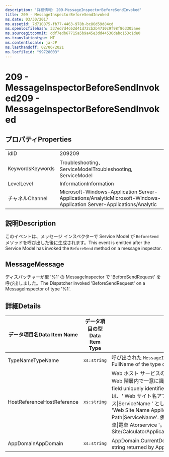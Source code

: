 ```yaml
---
description: '詳細情報: 209-MessageInspectorBeforeSendInvoked'
title: 209 - MessageInspectorBeforeSendInvoked
ms.date: 03/30/2017
ms.assetid: 7d710875-fb77-4463-978b-bc86d59d84cd
ms.openlocfilehash: 337ed7d4c62d41d72cb2b4710c9f98f863305aee
ms.sourcegitcommit: ddf7edb67715a5b9a45e3dd44536dabc153c1de0
ms.translationtype: MT
ms.contentlocale: ja-JP
ms.lasthandoff: 02/06/2021
ms.locfileid: "99728003"
---
```

# <a name="209---messageinspectorbeforesendinvoked"></a><span data-ttu-id="90f55-103">209 - MessageInspectorBeforeSendInvoked</span><span class="sxs-lookup"><span data-stu-id="90f55-103">209 - MessageInspectorBeforeSendInvoked</span></span>

## <a name="properties"></a><span data-ttu-id="90f55-104">プロパティ</span><span class="sxs-lookup"><span data-stu-id="90f55-104">Properties</span></span>  
  
|||  
|-|-|  
|<span data-ttu-id="90f55-105">id</span><span class="sxs-lookup"><span data-stu-id="90f55-105">ID</span></span>|<span data-ttu-id="90f55-106">209</span><span class="sxs-lookup"><span data-stu-id="90f55-106">209</span></span>|  
|<span data-ttu-id="90f55-107">Keywords</span><span class="sxs-lookup"><span data-stu-id="90f55-107">Keywords</span></span>|<span data-ttu-id="90f55-108">Troubleshooting、ServiceModel</span><span class="sxs-lookup"><span data-stu-id="90f55-108">Troubleshooting, ServiceModel</span></span>|  
|<span data-ttu-id="90f55-109">Level</span><span class="sxs-lookup"><span data-stu-id="90f55-109">Level</span></span>|<span data-ttu-id="90f55-110">Information</span><span class="sxs-lookup"><span data-stu-id="90f55-110">Information</span></span>|  
|<span data-ttu-id="90f55-111">チャネル</span><span class="sxs-lookup"><span data-stu-id="90f55-111">Channel</span></span>|<span data-ttu-id="90f55-112">Microsoft-Windows-Application Server-Applications/Analytic</span><span class="sxs-lookup"><span data-stu-id="90f55-112">Microsoft-Windows-Application Server-Applications/Analytic</span></span>|  
  
## <a name="description"></a><span data-ttu-id="90f55-113">説明</span><span class="sxs-lookup"><span data-stu-id="90f55-113">Description</span></span>  

 <span data-ttu-id="90f55-114">このイベントは、メッセージ インスペクターで Service Model が `BeforeSend` メソッドを呼び出した後に生成されます。</span><span class="sxs-lookup"><span data-stu-id="90f55-114">This event is emitted after the Service Model has invoked the `BeforeSend` method on a message inspector.</span></span>  
  
## <a name="message"></a><span data-ttu-id="90f55-115">Message</span><span class="sxs-lookup"><span data-stu-id="90f55-115">Message</span></span>  

 <span data-ttu-id="90f55-116">ディスパッチャーが型 '%1' の MessageInspector で 'BeforeSendRequest' を呼び出しました。</span><span class="sxs-lookup"><span data-stu-id="90f55-116">The Dispatcher invoked 'BeforeSendRequest' on a MessageInspector of type '%1'.</span></span>  
  
## <a name="details"></a><span data-ttu-id="90f55-117">詳細</span><span class="sxs-lookup"><span data-stu-id="90f55-117">Details</span></span>  
  
|<span data-ttu-id="90f55-118">データ項目名</span><span class="sxs-lookup"><span data-stu-id="90f55-118">Data Item Name</span></span>|<span data-ttu-id="90f55-119">データ項目の型</span><span class="sxs-lookup"><span data-stu-id="90f55-119">Data Item Type</span></span>|<span data-ttu-id="90f55-120">説明</span><span class="sxs-lookup"><span data-stu-id="90f55-120">Description</span></span>|  
|--------------------|--------------------|-----------------|  
|<span data-ttu-id="90f55-121">TypeName</span><span class="sxs-lookup"><span data-stu-id="90f55-121">TypeName</span></span>|`xs:string`|<span data-ttu-id="90f55-122">呼び出された `MessageInspector` の型の CLR FullName。</span><span class="sxs-lookup"><span data-stu-id="90f55-122">The CLR FullName of the type of the invoked `MessageInspector`.</span></span>|  
|<span data-ttu-id="90f55-123">HostReference</span><span class="sxs-lookup"><span data-stu-id="90f55-123">HostReference</span></span>|`xs:string`|<span data-ttu-id="90f55-124">Web ホスト サービスの場合は、このフィールドにより、サービスが Web 階層内で一意に識別されます。</span><span class="sxs-lookup"><span data-stu-id="90f55-124">For Web-hosted services, this field uniquely identifies the service in the Web hierarchy.</span></span> <span data-ttu-id="90f55-125">この形式は、' Web サイト名アプリケーションの仮想パス&#124;サービスの仮想パス&#124;ServiceName ' として定義されています。</span><span class="sxs-lookup"><span data-stu-id="90f55-125">Its format is defined as 'Web Site Name Application Virtual Path&#124;Service Virtual Path&#124;ServiceName'.</span></span> <span data-ttu-id="90f55-126">例: ' 既定の Web サイト/計算 Atorapplication&#124;/電卓&#124;電卓 Atorservice '。</span><span class="sxs-lookup"><span data-stu-id="90f55-126">Example: 'Default Web Site/CalculatorApplication&#124;/CalculatorService.svc&#124;CalculatorService'.</span></span>|  
|<span data-ttu-id="90f55-127">AppDomain</span><span class="sxs-lookup"><span data-stu-id="90f55-127">AppDomain</span></span>|`xs:string`|<span data-ttu-id="90f55-128">AppDomain.CurrentDomain.FriendlyName で返される文字列。</span><span class="sxs-lookup"><span data-stu-id="90f55-128">The string returned by AppDomain.CurrentDomain.FriendlyName.</span></span>|
